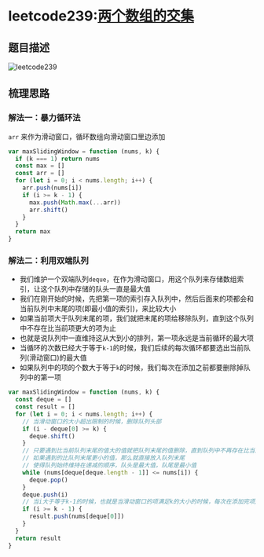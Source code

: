 # leetcode239:[两个数组的交集](https://leetcode-cn.com/problems/intersection-of-two-arrays/)

## 题目描述

![leetcode239](https://blog-1256985533.cos.ap-nanjing.myqcloud.com/img/leetcode239_maxSlidingWindow.png)

## 梳理思路

### 解法一：暴力循环法

`arr` 来作为滑动窗口，循环数组向滑动窗口里边添加

```javascript
var maxSlidingWindow = function (nums, k) {
  if (k === 1) return nums
  const max = []
  const arr = []
  for (let i = 0; i < nums.length; i++) {
    arr.push(nums[i])
    if (i >= k - 1) {
      max.push(Math.max(...arr))
      arr.shift()
    }
  }
  return max
}
```

### 解法二：利用双端队列

- 我们维护一个双端队列`deque`，在作为滑动窗口，用这个队列来存储数组索引，让这个队列中存储的队头一直是最大值
- 我们在刚开始的时候，先把第一项的索引存入队列中，然后后面来的项都会和当前队列中末尾的项(即最小值的索引)，来比较大小
- 如果当前项大于队列末尾的项，我们就把末尾的项给移除队列，直到这个队列中不存在比当前项更大的项为止
- 也就是说队列中一直维持这从大到小的排列，第一项永远是当前循环的最大项
- 当循环的次数已经大于等于`k-1`的时候，我们后续的每次循环都要选出当前队列(滑动窗口)的最大值
- 如果队列中的项的个数大于等于`k`的时候，我们每次在添加之前都要删除掉队列中的第一项

```javascript
var maxSlidingWindow = function (nums, k) {
  const deque = []
  const result = []
  for (let i = 0; i < nums.length; i++) {
    // 当滑动窗口的大小超出限制的时候，删除队列头部
    if (i - deque[0] >= k) {
      deque.shift()
    }
    // 只要遇到比当前队列末尾的值大的值就把队列末尾的值删除，直到队列中不再存在比当前值更大的值，在把当前最大的值添加进去
    // 如果遇到的比队列末尾更小的值，那么就直接放入队列末尾
    // 使得队列始终维持在递减的顺序，队头是最大值，队尾是最小值
    while (nums[deque[deque.length - 1]] <= nums[i]) {
      deque.pop()
    }
    deque.push(i)
    // 当i大于等于k-1的时候，也就是当滑动窗口的项满足k的大小的时候，每次在添加完项之后，都会把当前队列中的最大值取出来
    if (i >= k - 1) {
      result.push(nums[deque[0]])
    }
  }
  return result
}
```
